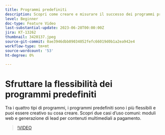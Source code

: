 ```yaml
---
title: Programmi predefiniti
description: Scopri come creare e misurare il successo dei programmi predefiniti.
level: Beginner
doc-type: Feature Video
last-substantial-update: 2023-06-28T00:00:00Z
jira: KT-13262
thumbnail: 3420137.jpeg
source-git-commit: 0ae3946dbb09034052fefc66019d0b1a2ea942e4
workflow-type: tm+mt
source-wordcount: '53'
ht-degree: 0%

---
```



# Sfruttare la flessibilità dei programmi predefiniti


Tra i quattro tipi di programmi, i programmi predefiniti sono i più flessibili e puoi essere creativo su cosa creare.
Scopri due casi d’uso comuni: moduli web e generazione di lead per contenuti multimediali a pagamento.

>[!VIDEO](https://video.tv.adobe.com/v/3420137?learn=on)
